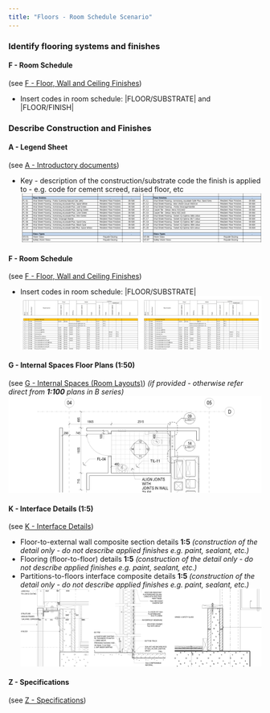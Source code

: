 ```yaml
---
title: "Floors - Room Schedule Scenario"
---
```

### Identify flooring systems and finishes

#### F - Room Schedule
(see [F - Floor, Wall and Ceiling Finishes](notes/1_Documentation%20Codex/1b_Alphabet/F%20-%20Floor,%20Wall%20and%20Ceiling%20Finishes.md))
- Insert codes in room schedule: \|FLOOR/SUBSTRATE\| and  \|FLOOR/FINISH\| 

### Describe Construction and Finishes

#### A - Legend Sheet
(see [A - Introductory documents](notes/1_Documentation%20Codex/1b_Alphabet/A%20-%20Introductory%20documents.md))
- Key - description of the construction/substrate code the finish is applied to - e.g. code for cement screed, raised floor, etc
![01-image 5](notes/1_Documentation%20Codex/1c_Building%20Components/assets/01-image%205.svg)

#### F - Room Schedule
(see [F - Floor, Wall and Ceiling Finishes](notes/1_Documentation%20Codex/1b_Alphabet/F%20-%20Floor,%20Wall%20and%20Ceiling%20Finishes.md))
- Insert codes in room schedule: \|FLOOR/SUBSTRATE\|
![02-image 5](notes/1_Documentation%20Codex/1c_Building%20Components/assets/02-image%205.svg)


#### G - Internal Spaces Floor Plans (1:50)
(see [G - Internal Spaces (Room Layouts)](notes/1_Documentation%20Codex/1b_Alphabet/G%20-%20Internal%20Spaces%20(Room%20Layouts).md))
_(if provided - otherwise refer direct from **1:100** plans in B series)_
![03-image 5](notes/1_Documentation%20Codex/1c_Building%20Components/assets/03-image%205.svg)

#### K - Interface Details (1:5)
(see [K - Interface Details](notes/1_Documentation%20Codex/1b_Alphabet/K%20-%20Interface%20Details.md))
- Floor-to-external wall composite section details **1:5** _(construction of the detail only - do not describe applied finishes e.g. paint, sealant, etc.)_
- Flooring (floor-to-floor) details **1:5** _(construction of the detail only - do not describe applied finishes e.g. paint, sealant, etc.)_
- Partitions-to-floors interface composite details **1:5** _(construction of the detail only - do not describe applied finishes e.g. paint, sealant, etc.)_
![04-image 4](notes/1_Documentation%20Codex/1c_Building%20Components/assets/04-image%204.svg)

#### Z - Specifications
(see [Z - Specifications](notes/1_Documentation%20Codex/1b_Alphabet/Z%20-%20Specifications.md))